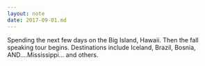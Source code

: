 ```yaml
---
layout: note
date: 2017-09-01.md
---
```


Spending the next few days on the Big Island, Hawaii. Then the fall speaking tour begins. Destinations include Iceland, Brazil, Bosnia, AND....Mississippi... and others.
